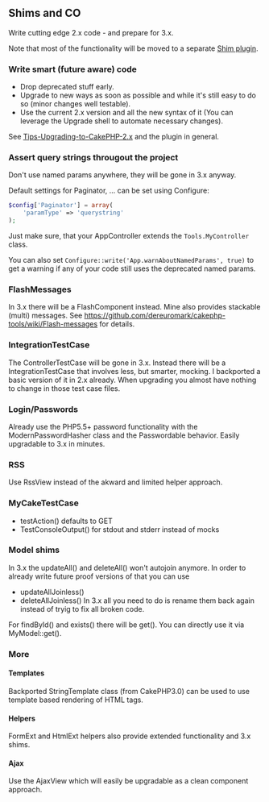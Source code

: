 ## Shims and CO
Write cutting edge 2.x code - and prepare for 3.x.

Note that most of the functionality will be moved to a separate [Shim plugin](https://github.com/dereuromark/cakephp-shim).

### Write smart (future aware) code
- Drop deprecated stuff early.
- Upgrade to new ways as soon as possible and while it's still easy to do so (minor changes well testable).
- Use the current 2.x version and all the new syntax of it (You can leverage the Upgrade shell to automate necessary changes).

See [Tips-Upgrading-to-CakePHP-2.x](https://github.com/dereuromark/cakephp-upgrade/wiki/Tips-Upgrading-to-CakePHP-2.x) and
the plugin in general.

### Assert query strings througout the project
Don't use named params anywhere, they will be gone in 3.x anyway.

Default settings for Paginator, ... can be set using Configure:
```php
$config['Paginator'] = array(
	'paramType' => 'querystring'
);
```
Just make sure, that your AppController extends the `Tools.MyController` class.

You can also set `Configure::write('App.warnAboutNamedParams', true)` to get a warning if
any of your code still uses the deprecated named params.


### FlashMessages
In 3.x there will be a FlashComponent instead. Mine also provides stackable (multi) messages.
See https://github.com/dereuromark/cakephp-tools/wiki/Flash-messages for details.

### IntegrationTestCase
The ControllerTestCase will be gone in 3.x. Instead there will be a IntegrationTestCase that involves
less, but smarter, mocking.
I backported a basic version of it in 2.x already.
When upgrading you almost have nothing to change in those test case files.

### Login/Passwords
Already use the PHP5.5+ password functionality with the ModernPasswordHasher class and the Passwordable behavior.
Easily upgradable to 3.x in minutes.

### RSS
Use RssView instead of the akward and limited helper approach.

### MyCakeTestCase
- testAction() defaults to GET
- TestConsoleOutput() for stdout and stderr instead of mocks

### Model shims
In 3.x the updateAll() and deleteAll() won't autojoin anymore. In order to already write future proof versions of that you can use
- updateAllJoinless()
- deleteAllJoinless()
In 3.x all you need to do is rename them back again instead of tryig to fix all broken code.

For findById() and exists() there will be get(). You can directly use it via MyModel::get().


### More

#### Templates
Backported StringTemplate class (from CakePHP3.0) can be used to use template based rendering of HTML tags.

#### Helpers
FormExt and HtmlExt helpers also provide extended functionality and 3.x shims.

#### Ajax
Use the AjaxView which will easily be upgradable as a clean component approach.
